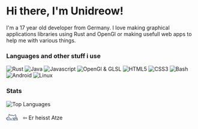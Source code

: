 # Hi there, I'm Unidreow!
I'm a 17 year old developer from Germany. I love making graphical applications libraries using Rust and OpenGl or making usefull web apps to help me with various things.

### Languages and other stuff i use

![Rust](https://img.shields.io/badge/Rust-000000?style=flat&logo=rust&logoColor=white)
![Java](https://img.shields.io/badge/Java-f58219?style=flat&logo=openjdk&logoColor=white)
![Javascript](https://img.shields.io/badge/JavaScript-F7DF1E?style=flat&logo=javascript&logoColor=black)
![OpenGl & GLSL](https://img.shields.io/badge/OpenGL_&_GLSL-5586A4?style=flat&logo=opengl&logoColor=white)
![HTML5](https://img.shields.io/badge/HTML5-E34F26?style=flat&logo=html5&logoColor=white)
![CSS3](https://img.shields.io/badge/CSS3-1572B6?style=flat&logo=css3&logoColor=white)
![Bash](https://img.shields.io/badge/Bash-4EAA25?style=flat&logo=gnu-bash&logoColor=white)
![Android](https://img.shields.io/badge/Android-2edf85?style=flat&logo=android&logoColor=black&labelColor=)
![Linux](https://img.shields.io/badge/Linux-FCC624?style=flat&logo=linux&logoColor=black)

### Stats

![Top Languages](https://github-readme-stats.vercel.app/api/top-langs/?username=unidreow&layout=compact&bg_color=30,500070,003080&border_color=000000&text_color=d0d0d0&title_color=ffffff&border_radius=4&card_width=400)

<img src="cat.gif" width="30" height="30" style="vertical-align: middle; margin-right: 10px;" /> ⇦ Er heisst Atze
